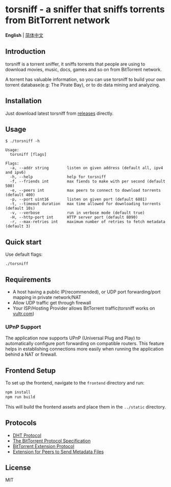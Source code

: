 torsniff - a sniffer that sniffs torrents from BitTorrent network
======================================


**English** | [简体中文](./README-zh.md)

## Introduction
torsniff is a torrent sniffer, it sniffs torrents that people are using to download movies, music, docs, games and so on from BitTorrent network.

A torrent has valuable information, so you can use torsniff to build your own torrent database(e.g: The Pirate Bay), or to do data mining and analyzing.


## Installation

Just download latest torsniff from [releases](https://github.com/fanpei91/torsniff/releases) directly. 

## Usage

```
$ ./torsniff -h

Usage:
  torsniff [flags]

Flags:
  -a, --addr string        listen on given address (default all, ipv4 and ipv6)
  -h, --help               help for torsniff
  -f, --friends int        max fiends to make with per second (default 500)
  -e, --peers int          max peers to connect to download torrents (default 400)
  -p, --port uint16        listen on given port (default 6881)
  -t, --timeout duration   max time allowed for downloading torrents (default 10s)
  -v, --verbose            run in verbose mode (default true)
  -H, --http-port int      HTTP server port (default 8090)
  -r, --max-retries int    maximum number of retries to fetch metadata (default 3)
```

## Quick start
Use default flags:

`./torsniff`

## Requirements

* A host having a public IP(recommended), or UDP port forwarding/port mapping in private network/NAT
* Allow UDP traffic get through firewall
* Your ISP/Hosting Provider allows BitTorrent traffic(torsniff works on [vultr.com](https://www.vultr.com/?ref=7172229))

### UPnP Support

The application now supports UPnP (Universal Plug and Play) to automatically configure port forwarding on compatible routers. This feature helps in establishing connections more easily when running the application behind a NAT or firewall.

## Frontend Setup

To set up the frontend, navigate to the `frontend` directory and run:

```bash
npm install
npm run build
```

This will build the frontend assets and place them in the `../static` directory.

## Protocols
- [DHT Protocol](http://www.bittorrent.org/beps/bep_0005.html)
- [The BitTorrent Protocol Specification](http://www.bittorrent.org/beps/bep_0003.html)
- [BitTorrent  Extension Protocol](http://www.bittorrent.org/beps/bep_0010.html)
- [Extension for Peers to Send Metadata Files](http://www.bittorrent.org/beps/bep_0009.html)

## License
MIT

